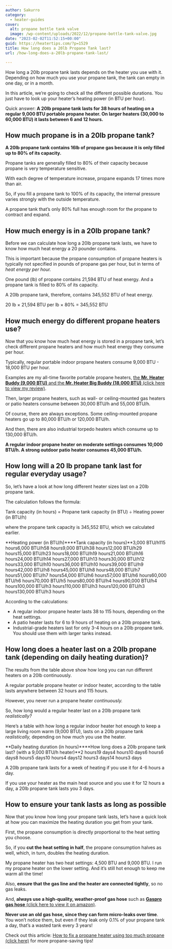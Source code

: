```yaml
---
author: Sakurro
category:
  - heater-guides
cover:
  alt: propane bottle tank valve
  image: /wp-content/uploads/2022/12/propane-bottle-tank-valve.jpg
date: "2023-02-02T11:52:15+00:00"
guid: https://heatertips.com/?p=1529
title: How long does a 20lb Propane Tank last?
url: /how-long-does-a-20lb-propane-tank-last/

---
```

How long a 20lb propane tank lasts depends on the heater you use with it. Depending on how much you use your propane tank, the tank can empty in one day, or in a month.

In this article, we’re going to check all the different possible durations. You just have to look up your heater’s heating power (in BTU per hour).

Quick answer: **A 20lb propane tank lasts for 38 hours of heating on a regular 9,000 BTU portable propane heater. On larger heaters (30,000 to 60,000 BTU) it lasts between 6 and 12 hours.**

## How much propane is in a 20lb propane tank?

**A 20lb propane tank contains 16lb of propane gas because it is only filled up to 80% of its capacity.**

Propane tanks are generally filled to 80% of their capacity because propane is very temperature sensitive.

With each degree of temperature increase, propane expands 17 times more than air.

So, if you fill a propane tank to 100% of its capacity, the internal pressure varies strongly with the outside temperature.

A propane tank that’s only 80% full has enough room for the propane to contract and expand.

## How much energy is in a 20lb propane tank?

Before we can calculate how long a 20lb propane tank lasts, we have to know how much heat energy a 20 pounder contains.

This is important because the propane consumption of propane heaters is typically not specified in pounds of propane gas per hour, but in terms of _heat energy per hour._

One pound (lb) of propane contains 21,594 BTU of heat energy. And a propane tank is filled to 80% of its capacity.

A 20lb propane tank, therefore, contains 345,552 BTU of heat energy.

20 lb × 21,594 BTU per lb × 80% = 345,552 BTU

## How much energy do different propane heaters use?

Now that you know how much heat energy is stored in a propane tank, let’s check different propane heaters and how much heat energy they consume per hour.

Typically, regular portable indoor propane heaters consume 9,000 BTU - 18,000 BTU per hour.

Examples are my all-time favorite portable propane heaters, [the **Mr. Heater Buddy (9,000 BTU)** and the **Mr. Heater Big Buddy (18,000 BTU)** (click here to view my review)](/recommended-products/propane-heater/).

Then, larger propane heaters, such as wall- or ceiling-mounted gas heaters or patio heaters consume between 30,000 BTU/h and 55,000 BTU/h.

Of course, there are always exceptions. Some ceiling-mounted propane heaters go up to 80,000 BTU/h or 120,000 BTU/h.

And then, there are also industrial torpedo heaters which consume up to 130,000 BTU/h.

**A regular indoor propane heater on moderate settings consumes 10,000 BTU/h. A strong outdoor patio heater consumes 45,000 BTU/h.**

## How long will a 20 lb propane tank last for regular everyday usage?

So, let’s have a look at how long different heater sizes last on a 20lb propane tank.

The calculation follows the formula:

Tank capacity (in hours) = Propane tank capacity (in BTU) ÷ Heating power (in BTU/h)

where the propane tank capacity is 345,552 BTU, which we calculated earlier.

**Heating power (in BTU/h)****Tank capacity (in hours)**3,000 BTU/h115 hours6,000 BTU/h58 hours9,000 BTU/h38 hours12,000 BTU/h29 hours15,000 BTU/h23 hours18,000 BTU/h19 hours21,000 BTU/h16 hours24,000 BTU/h14 hours27,000 BTU/h13 hours30,000 BTU/h12 hours33,000 BTU/h10 hours36,000 BTU/h10 hours39,000 BTU/h9 hours42,000 BTU/h8 hours45,000 BTU/h8 hours48,000 BTU/h7 hours51,000 BTU/h7 hours54,000 BTU/h6 hours57,000 BTU/h6 hours60,000 BTU/h6 hours70,000 BTU/h5 hours80,000 BTU/h4 hours90,000 BTU/h4 hours100,000 BTU/h3 hours110,000 BTU/h3 hours120,000 BTU/h3 hours130,000 BTU/h3 hours

According to the calculations:

- A regular indoor propane heater lasts 38 to 115 hours, depending on the heat settings.
- A patio heater lasts for 6 to 9 hours of heating on a 20lb propane tank.
- Industrial-grade heaters last for only 3-4 hours on a 20lb propane tank. You should use them with larger tanks instead.

## How long does a heater last on a 20lb propane tank (depending on daily heating duration)?

The results from the table above show how long you can run different heaters on a 20lb continuously.

A regular portable propane heater or indoor heater, according to the table lasts anywhere between 32 hours and 115 hours.

However, you never run a propane heater _continuously._

So, how long would a regular heater last on a 20lb propane tank _realistically?_

Here’s a table with how long a regular indoor heater hot enough to keep a large living room warm (9,000 BTU), lasts on a 20lb propane tank _realistically,_ depending on how much you use the heater.

**Daily heating duration (in hours)****How long does a 20lb propane tank last? (with a 9,000 BTU/h heater)**2 hours19 days4 hours10 days6 hours6 days8 hours5 days10 hours4 days12 hours3 days14 hours3 days

A 20lb propane tank lasts for a week of heating if you use it for 4-6 hours a day.

If you use your heater as the main heat source and you use it for 12 hours a day, a 20lb propane tank lasts you 3 days.

## How to ensure your tank lasts as long as possible

Now that you know how long your propane tank lasts, let’s have a quick look at how you can maximize the heating duration you get from your tank.

First, the propane consumption is directly proportional to the heat setting you choose.

So, if you **cut the heat setting in half**, the propane consumption halves as well, which, in turn, doubles the heating duration.

My propane heater has two heat settings: 4,500 BTU and 9,000 BTU. I run my propane heater on the lower setting. And it’s still hot enough to keep me warm all the time!

Also, **ensure that the gas line and the heater are connected tightly**, so no gas leaks.

And, **always use a high-quality, weather-proof gas hose** such as [**Gaspro gas hose** (click here to view it on amazon)](https://www.amazon.com/GASPRO-Natural-Connect-Fittings-12-Foot/dp/B01M5KDC25?crid=29NGL2AOQCS3M&keywords=gas+hose&qid=1675337986&sprefix=gas+hose%2Caps%2C289&sr=8-3&linkCode=ll1&tag=heatertips-20&linkId=6d16571266090c8a0ca05b7243864449&language=en_US&ref_=as_li_ss_tl).

**Never use an old gas hose, since they can form micro-leaks over time**. You won’t notice them, but even if they leak only 0.1% of your propane tank a day, that’s a wasted tank every 3 years!

Check out this article: [How to fix a propane heater using too much propane (click here)](/why-is-propane-heater-using-so-much-gas/) for more propane-saving tips!

